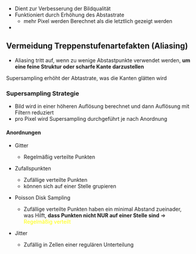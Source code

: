 - Dient zur Verbesserung der Bildqualität
- Funktioniert durch Erhöhung des Abstastrate
	- mehr Pixel werden Berechnet als die letztlich gezeigt werden 
- 

## Vermeidung Treppenstufenartefakten (Aliasing)
- Aliasing tritt auf, wenn zu wenige Abstastpunkte verwendet werden, **um eine feine Struktur oder scharfe Kante darzustellen**

Supersampling erhöht der Abtastrate, was die Kanten glätten wird


### Supersampling Strategie
- Bild wird in einer höheren Auflösung berechnet und dann Auflösung mit Filtern reduziert
- pro Pixel wird Supersampling durchgeführt je nach Anordnung

#### Anordnungen
- Gitter
	- Regelmäßig verteilte Punkten

- Zufallspunkten
	- Zufällige verteilte Punkten 
	- können sich auf einer Stelle grupieren
- Poisson Disk Sampling
	- Zufällige verteilte Punkten haben ein minimal Abstand zueinader, was Hilft, **dass Punkten nicht NUR auf einer Stelle sind** => <span style="color:#ffff00">Regelmäßig verteilt</span>
- Jitter
	- Zufällig in Zellen einer regulären Unterteilung